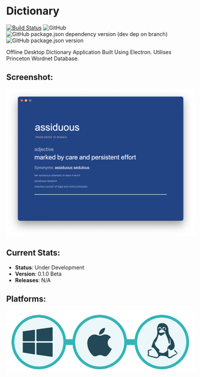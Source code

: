 # Dictionary

[![Build Status](https://travis-ci.org/luciferreeves/dictionary.svg?branch=master)](https://travis-ci.org/luciferreeves/dictionary) ![GitHub](https://img.shields.io/github/license/luciferreeves/dictionary) ![GitHub package.json dependency version (dev dep on branch)](https://img.shields.io/github/package-json/dependency-version/luciferreeves/dictionary/dev/electron) ![GitHub package.json version](https://img.shields.io/github/package-json/v/luciferreeves/dictionary?color=yellow)

Offline Desktop Dictionary Application Built Using Electron. Utilises Princeton Wordnet Database.

## Screenshot:

![Screenshot](docs/screenshots/shot_1.png)

## Current Stats:

- **Status**: Under Development
- **Version**: 0.1.0 Beta
- **Releases**: N/A

## Platforms:

![Platforms](docs/images/hi-res-logos.png)
